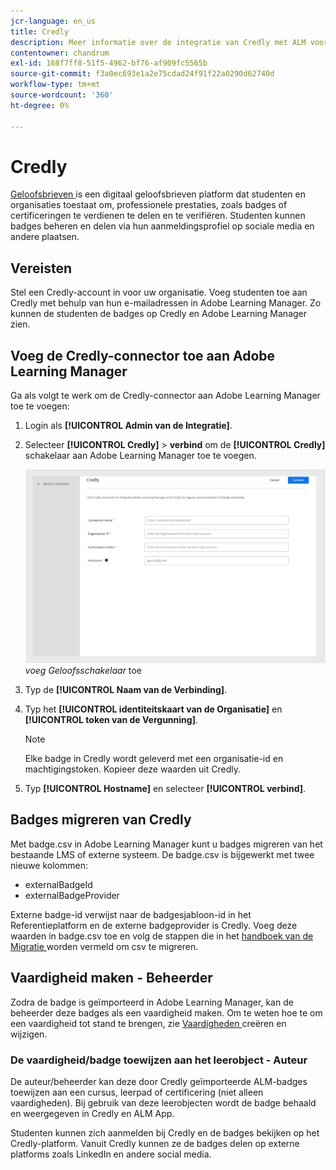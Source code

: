 ```yaml
---
jcr-language: en_us
title: Credly
description: Meer informatie over de integratie van Credly met ALM voor het beheren en delen van externe badges vanaf het platform via verschillende social-mediakanalen
contentowner: chandrum
exl-id: 168f7ff8-51f5-4962-bf76-af909fc5565b
source-git-commit: f3a0ec693e1a2e75cdad24f91f22a0290d62740d
workflow-type: tm+mt
source-wordcount: '360'
ht-degree: 0%

---
```


# Credly

[ Geloofsbrieven ](https://info.credly.com/) is een digitaal geloofsbrieven platform dat studenten en organisaties toestaat om, professionele prestaties, zoals badges of certificeringen te verdienen te delen en te verifiëren. Studenten kunnen badges beheren en delen via hun aanmeldingsprofiel op sociale media en andere plaatsen.

## Vereisten

Stel een Credly-account in voor uw organisatie. Voeg studenten toe aan Credly met behulp van hun e-mailadressen in Adobe Learning Manager. Zo kunnen de studenten de badges op Credly en Adobe Learning Manager zien.

## Voeg de Credly-connector toe aan Adobe Learning Manager

Ga als volgt te werk om de Credly-connector aan Adobe Learning Manager toe te voegen:

1. Login als **[!UICONTROL Admin van de Integratie]**.
2. Selecteer **[!UICONTROL Credly]** > **verbind** om de **[!UICONTROL Credly]** schakelaar aan Adobe Learning Manager toe te voegen.

   ![](assets/connector-credly.png)
   _voeg Geloofsschakelaar_ toe

3. Typ de **[!UICONTROL Naam van de Verbinding]**.
4. Typ het **[!UICONTROL identiteitskaart van de Organisatie]** en **[!UICONTROL token van de Vergunning]**.

   >[!NOTE]
   >
   >Elke badge in Credly wordt geleverd met een organisatie-id en machtigingstoken. Kopieer deze waarden uit Credly.

5. Typ **[!UICONTROL Hostname]** en selecteer **[!UICONTROL verbind]**.

## Badges migreren van Credly

Met badge.csv in Adobe Learning Manager kunt u badges migreren van het bestaande LMS of externe systeem. De badge.csv is bijgewerkt met twee nieuwe kolommen:

* externalBadgeId
* externalBadgeProvider

Externe badge-id verwijst naar de badgesjabloon-id in het Referentieplatform en de externe badgeprovider is Credly. Voeg deze waarden in badge.csv toe en volg de stappen die in het [ handboek van de Migratie ](https://experienceleague.adobe.com/nl/docs/learning-manager/using/integration/migration-manual#migrationprocedure) worden vermeld om csv te migreren.

## Vaardigheid maken - Beheerder

Zodra de badge is geïmporteerd in Adobe Learning Manager, kan de beheerder deze badges als een vaardigheid maken. Om te weten hoe te om een vaardigheid tot stand te brengen, zie [ Vaardigheden ](https://experienceleague.adobe.com/nl/docs/learning-manager/using/admin/skills-levels) creëren en wijzigen.

### De vaardigheid/badge toewijzen aan het leerobject - Auteur

De auteur/beheerder kan deze door Credly geïmporteerde ALM-badges toewijzen aan een cursus, leerpad of certificering (niet alleen vaardigheden). Bij gebruik van deze leerobjecten wordt de badge behaald en weergegeven in Credly en ALM App.

Studenten kunnen zich aanmelden bij Credly en de badges bekijken op het Credly-platform. Vanuit Credly kunnen ze de badges delen op externe platforms zoals LinkedIn en andere social media.
